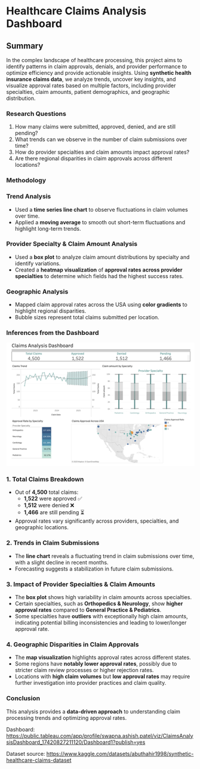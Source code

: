 # Healthcare Claims Analysis Dashboard

## **Summary**
In the complex landscape of healthcare processing, this project aims to identify patterns in claim approvals, denials, and provider performance to optimize efficiency and provide actionable insights. Using **synthetic health insurance claims data**, we analyze trends, uncover key insights, and visualize approval rates based on multiple factors, including provider specialties, claim amounts, patient demographics, and geographic distribution.

### **Research Questions**
1. How many claims were submitted, approved, denied, and are still pending?
2. What trends can we observe in the number of claim submissions over time?
3. How do provider specialties and claim amounts impact approval rates?
4. Are there regional disparities in claim approvals across different locations?

### **Methodology**

### **Trend Analysis**
- Used a **time series line chart** to observe fluctuations in claim volumes over time.
- Applied a **moving average** to smooth out short-term fluctuations and highlight long-term trends.

### **Provider Specialty & Claim Amount Analysis**
- Used a **box plot** to analyze claim amount distributions by specialty and identify variations.
- Created a **heatmap visualization** of **approval rates across provider specialties** to determine which fields had the highest success rates.

### **Geographic Analysis**
- Mapped claim approval rates across the USA using **color gradients** to highlight regional disparities.
- Bubble sizes represent total claims submitted per location.

### **Inferences from the Dashboard**
![Alt Text](https://raw.githubusercontent.com/patelswapnkh/Claims-Analysis-Dashboard-Tableau/main/Claims%20Analysis%20Dashboard.png)

### **1. Total Claims Breakdown**
- Out of **4,500** total claims:
  - **1,522** were approved ✅
  - **1,512** were denied ❌
  - **1,466** are still pending ⏳
- Approval rates vary significantly across providers, specialties, and geographic locations.

### **2. Trends in Claim Submissions**
- The **line chart** reveals a fluctuating trend in claim submissions over time, with a slight decline in recent months.
- Forecasting suggests a stabilization in future claim submissions.

### **3. Impact of Provider Specialties & Claim Amounts**
- The **box plot** shows high variability in claim amounts across specialties.
- Certain specialties, such as **Orthopedics & Neurology**, show **higher approval rates** compared to **General Practice & Pediatrics**.
- Some specialties have **outliers** with exceptionally high claim amounts, indicating potential billing inconsistencies and leading to lower/longer approval rate.

### **4. Geographic Disparities in Claim Approvals**
- The **map visualization** highlights approval rates across different states.
- Some regions have **notably lower approval rates**, possibly due to stricter claim review processes or higher rejection rates.
- Locations with **high claim volumes** but **low approval rates** may require further investigation into provider practices and claim quality.

### **Conclusion**
This analysis provides a **data-driven approach** to understanding claim processing trends and optimizing approval rates. 

Dashboard: https://public.tableau.com/app/profile/swapna.ashish.patel/viz/ClaimsAnalysisDashboard_17420827211120/Dashboard1?publish=yes

Dataset source: https://www.kaggle.com/datasets/abuthahir1998/synthetic-healthcare-claims-dataset
